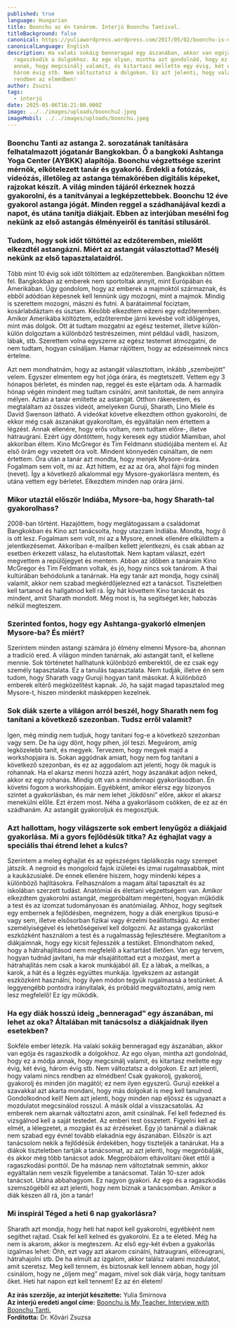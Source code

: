 ```yaml
---
published: true
language: Hungarian
title: Boonchu az én tanárom. Interjú Boonchu Tantival.
titleBackground: false
canonical: https://yuliawordpress.wordpress.com/2017/05/02/boonchu-is-my-teacher-interview-with-boonchu-tanti/
canonicalLanguage: English
description: Ha valaki sokáig benneragad egy ászanában, akkor van egója és
  ragaszkodik a dolgokhoz. Az ego olyan, mintha azt gondolnád, hogy ez a módja
  annak, hogy megcsinálj valamit, és kitartasz mellette egy évig, két évig,
  három évig stb. Nem változtatsz a dolgokon. Ez azt jelenti, hogy valami nincs
  rendben az elmédben!
author: Zsuzsi
tags:
  - interjú
date: 2025-05-06T16:21:00.000Z
image: ../../images/uploads/boonchu2.jpeg
imageMobil: ../../images/uploads/boonchu.jpeg
---
```

### Boonchu Tanti az astanga 2. sorozatának tanítására felhatalmazott jógatanár Bangkokban. Ő a bangkoki Ashtanga Yoga Center (AYBKK) alapítója. Boonchu végzettsége szerint mérnök, elkötelezett tanár és gyakorló. Érdekli a fotózás, videózás, illetőleg az astanga témakörében digitális képeket, rajzokat készít. A világ minden tájáról érkeznek hozzá gyakorolni, és a tanítványai a legképzettebbek. Boonchu 12 éve gyakorol astanga jógát. Minden reggel a szádhanájával kezdi a napot, és utána tanítja diákjait. Ebben az interjúban mesélni fog nekünk az első astangás élményeiről és tanítási stílusáról.

### Tudom, hogy sok időt töltöttél az edzőteremben, mielőtt elkezdtél astangázni. Miért az astangát választottad? Mesélj nekünk az első tapasztalataidról.

Több mint 10 évig sok időt töltöttem az edzőteremben. Bangkokban nőttem fel. Bangkokban az emberek nem sportoltak annyit, mint Európában és Amerikában. Úgy gondolom, hogy az emberek a majmoktól származnak, és ebből adódóan képesnek kell lennünk úgy mozogni, mint a majmok. Mindig is szerettem mozogni, mászni és futni. A barátaimmal fociztam, kosárlabdáztam és úsztam. Később elkezdtem edzeni egy edzőteremben. Amikor Amerikába költöztem, edzőterembe járni kevésbé volt időigényes, mint más dolgok. Ott át tudtam mozgatni az egész testemet, illetve külön-külön dolgoztam a különböző testrészeimen, mint például vádli, hasizom, lábak, stb. Szerettem volna egyszerre az egész testemet átmozgatni, de nem tudtam, hogyan csináljam. Hamar rájöttem, hogy az edzéseimnek nincs értelme.

Azt nem mondhatnám, hogy az astangát választottam, inkább „szembejött” velem. Egyszer elmentem egy hot jóga órára, és megtetszett. Vettem egy 3 hónapos bérletet, és minden nap, reggel és este eljártam oda. A harmadik hónap végén mindent meg tudtam csinálni, amit tanítottak, de nem annyira mélyen. Aztán a tanár említette az astangát. Otthon rákerestem, és megtaláltam az összes videót, amelyeken Guruji, Sharath, Lino Miele és David Swenson látható. A videókat követve elkezdtem otthon gyakorolni, de ekkor még csak ászanákat gyakoroltam, és egyáltalán nem értettem a légzést. Annak ellenére, hogy erős voltam, nem tudtam előre-, illetve hátraugrani. Ezért úgy döntöttem, hogy keresek egy stúdiót Miamiban, ahol akkoriban éltem. Kino McGregor és Tim Feldmann stúdiójába mentem el. Az első órám egy vezetett óra volt. Mindent könnyedén csináltam, de nem értettem. Óra után a tanár azt mondta, hogy menjek Mysore-órára. Fogalmam sem volt, mi az. Azt hittem, ez az az óra, ahol fájni fog minden (nevet). Így a következő alkalommal egy Mysore-gyakorlásra mentem, és utána vettem egy bérletet. Elkezdtem minden nap órára járni.

### Mikor utaztál először Indiába, Mysore-ba, hogy Sharath-tal gyakorolhass?

2008-ban történt. Hazajöttem, hogy meglátogassam a családomat Bangkokban és Kino azt tanácsolta, hogy utazzam Indiába. Mondta, hogy ő is ott lesz. Fogalmam sem volt, mi az a Mysore, ennek ellenére elküldtem a jelentkezésemet. Akkoriban e-mailben kellett jelentkezni, és csak abban az esetben érkezett válasz, ha elutasítottak. Nem kaptam választ, ezért megvettem a repülőjegyet és mentem. Abban az időben a tanáraim Kino McGregor és Tim Feldmann voltak, és jó, hogy nincs sok tanárom. A thai kultúrában behódolunk a tanárnak. Ha egy tanár azt mondja, hogy csinálj valamit, akkor nem szabad megkérdőjelezned ezt a tanácsot. Tiszteletben kell tartanod és hallgatnod kell rá. Így hát követtem Kino tanácsát és mindent, amit Sharath mondott. Még most is, ha segítséget kér, habozás nélkül megteszem.

### Szerinted fontos, hogy egy Ashtanga-gyakorló elmenjen Mysore-ba? És miért?

Szerintem minden astangi számára jó élmény elmenni Mysore-ba, ahonnan a tradíció ered. A világon minden tanárnak, aki astangát tanít, el kellene mennie. Sok történetet hallhatunk különböző emberektől, de ez csak egy személy tapasztalata. Ez a tanulás tapasztalata. Nem tudják, illetve én sem tudom, hogy Sharath vagy Guruji hogyan tanít másokat. A különböző emberek eltérő megközelítést kapnak. Jó, ha saját magad tapasztalod meg Mysore-t, hiszen mindenkit másképpen kezelnek.

### Sok diák szerte a világon arról beszél, hogy Sharath nem fog tanítani a következő szezonban. Tudsz erről valamit?

Igen, még mindig nem tudjuk, hogy tanítani fog-e a következő szezonban vagy sem. De ha úgy dönt, hogy pihen, jól teszi. Megvárom, amíg legközelebb tanít, és megyek. Tervezem, hogy megyek majd a workshopjaira is. Sokan aggódnak amiatt, hogy nem fog tanítani a következő szezonban, és ez az aggodalom azt jelenti, hogy ők maguk is rohannak. Ha el akarsz menni hozzá azért, hogy ászanákat adjon neked, akkor ez egy rohanás. Mindig ott van a mindennapi gyakorlásodban. Én követni fogom a workshopjain. Egyébként, amikor elérsz egy bizonyos szintet a gyakorlásban, és már nem lehet „lökdösni” előre, akkor el akarsz menekülni előle. Ezt érzem most. Néha a gyakorlásom csökken, de ez az én szádhanám. Az astangát gyakoroljuk és megosztjuk.

### Azt hallottam, hogy világszerte sok embert lenyűgöz a diákjaid gyakorlása. Mi a gyors fejlődésük titka? Az éghajlat vagy a speciális thai étrend lehet a kulcs?

Szerintem a meleg éghajlat és az egészséges táplálkozás nagy szerepet játszik. A negroid és mongoloid fajok ízületei és izmai rugalmasabbak, mint a kaukázusiaké. De ennek ellenére hiszem, hogy mindenki képes a különböző hajlításokra. Felhasználom a magam által tapasztalt és az iskolában szerzett tudást. Anatómiai és élettani végzettségem van. Amikor elkezdtem gyakorolni astangát, megpróbáltam megérteni, hogyan működik a test és az izomzat tudományosan és anatómiailag. Ahhoz, hogy segítsek egy embernek a fejlődésben, megnézem, hogy a diák energikus típusú-e vagy sem, illetve elsősorban fizikai vagy érzelmi beállítottságú. Az ember személyiségével és lehetőségeivel kell dolgozni. Az astanga gyakorlást eszközként használom a test és a rugalmasság fejlesztésére. Megtanítom a diákjaimnak, hogy egy kicsit fejlesszék a testüket. 
Elmondhatom neked, hogy a hátrahajlításod nem megfelelő a kartartást illetően. Van egy tervem, hogyan tudnád javítani, ha már elsajátítottad ezt a mozgást, mert a hátrahajlítás nem csak a karok munkájából áll. Ez a lábak, a mellkas, a karok, a hát és a légzés együttes munkája. Igyekszem az astangát eszközként használni, hogy ilyen módon tegyük rugalmassá a testünket. A leggyengébb pontodra irányítalak, és próbáld megváltoztatni, amíg nem lesz megfelelő! Ez így működik.

### Ha egy diák hosszú ideig „benneragad” egy ászanában, mi lehet az oka? Általában mit tanácsolsz a diákjaidnak ilyen esetekben?

Sokféle ember létezik. Ha valaki sokáig benneragad egy ászanában, akkor van egója és ragaszkodik a dolgokhoz. Az ego olyan, mintha azt gondolnád, hogy ez a módja annak, hogy megcsinálj valamit, és kitartasz mellette egy évig, két évig, három évig stb. Nem változtatsz a dolgokon. Ez azt jelenti, hogy valami nincs rendben az elmédben! Csak gyakorolj, gyakorolj, gyakorolj és minden jön magától; ez nem ilyen egyszerű. Guruji ezekkel a szavakkal azt akarta mondani, hogy más dolgokat is meg kell tanulnod. Gondolkodnod kell! Nem azt jelenti, hogy minden nap eljössz és ugyanazt a mozdulatot megcsinálod rosszul.
A másik oldal a visszacsatolás. Az emberek nem akarnak változtatni azon, amit csinálnak. Fel kell fedezned és vizsgálnod kell a saját testedet. Az emberi test összetett. Figyelni kell az elmét, a lélegzetet, a mozgást és az érzéseket. Egy jó tanárnál a diáknak nem szabad egy évnél tovább elakadnia egy ászanában. Először is azt tanácsolom nekik a fejlődésük érdekében, hogy tiszteljék a tanárukat. Ha a diákok tiszteletben tartják a tanácsomat, az azt jelenti, hogy megpróbálják, és akkor még több tanácsot adok. Megpróbálom eltávolítani őket ettől a ragaszkodási ponttól. De ha másnap nem változtatnak semmin, akkor egyáltalán nem veszik figyelembe a tanácsomat. Talán 10-szer adok tanácsot. Utána abbahagyom. Ez nagyon gyakori. Az ego és a ragaszkodás szemszögéből ez azt jelenti, hogy nem bíznak a tanácsomban. Amikor a diák készen áll rá, jön a tanár!

### Mi inspirál Téged a heti 6 nap gyakorlásra?

Sharath azt mondja, hogy heti hat napot kell gyakorolni, egyébként nem segíthet rajtad. Csak fel kell kelned és gyakorolni. Ez a te életed. 
Még ha nem is akarom, akkor is megteszem. Az első egy-két évben a gyakorlás izgalmas lehet: Óhh, ezt vagy azt akarom csinálni, hátraugrani, előreugrani, hátrahajolni stb. De ha elmúlt az izgalom, akkor találsz valami mozdulatot, amit szeretsz. Meg kell tennem, és biztosnak kell lennem abban, hogy jól csinálom, hogy ne „öljem meg” magam, mivel sok diák várja, hogy tanítsam őket. Heti hat napon ezt kell tennem! Ez az én életem!

**Az írás szerzője, az interjút készítette:** Yulia Smirnova  
**Az interjú eredeti angol címe:** [Boonchu is My Teacher. Interview with Boonchu Tanti.](https://yuliawordpress.wordpress.com/2017/05/02/boonchu-is-my-teacher-interview-with-boonchu-tanti/)  
**Fordította:** Dr. Kővári Zsuzsa  

